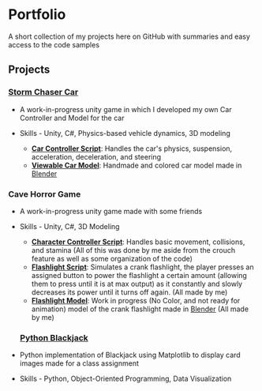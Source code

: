 # Portfolio

A short collection of my projects here on GitHub with summaries and easy access to the code samples

## Projects
### [Storm Chaser Car](https://github.com/Anduithe3rd/Storm-Chaser-Game)
- A work-in-progress unity game in which I developed my own Car Controller and Model for the car
- Skills - Unity, C#, Physics-based vehicle dynamics, 3D modeling

  - **[Car Controller Script](https://github.com/Anduithe3rd/Storm-Chaser-Game/blob/main/Assets/Scripts/NewDriving.cs)**: Handles the car's physics, suspension, acceleration, deceleration, and steering
  - **[Viewable Car Model](https://github.com/Anduithe3rd/Portfolio/blob/main/Folder/CarFinished.stl)**: Handmade and colored car model made in [Blender](https://github.com/Anduithe3rd/Portfolio/blob/main/Folder/Car2.blend)
 
### Cave Horror Game
- A work-in-progress unity game made with some friends
- Skills - Unity, C#, 3D Modeling
  - **[Character Controller Script](https://github.com/Anduithe3rd/Portfolio/blob/main/Folder/PlayerController.cs)**: Handles basic movement, collisions, and stamina (All of this was done by me aside from the crouch feature as well as some organization of the code)
  - **[Flashlight Script](https://github.com/Anduithe3rd/Portfolio/blob/main/Folder/Flashlight.cs)**: Simulates a crank flashlight, the player presses an assigned button to power the flashlight a certain amount (allowing them to press until it is at max output) as it constantly and slowly decreases its power until it turns off again. (All made by me)
  - **[Flashlight Model](https://github.com/Anduithe3rd/Portfolio/blob/main/Folder/CrankLight.stl)**: Work in progress (No Color, and not ready for animation) model of the crank flashlight made in [Blender](https://github.com/Anduithe3rd/Portfolio/blob/main/Folder/CrankLight.blend) (All made by me)
 
  ### [Python Blackjack](https://github.com/Anduithe3rd/Blackjack-Python-assignment)
- Python implementation of Blackjack using Matplotlib to display card images made for a class assignment
- Skills -  Python, Object-Oriented Programming, Data Visualization
